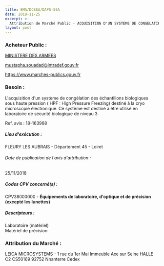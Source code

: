 ```yaml
---
title: EMA/DCSSA/DAPS-SSA
date: 2018-11-25
excerpt: >-
  Attribution de Marché Public - ACQUISITION D'UN SYSTEME DE CONGELATION DES ECHANTILLONS SOUS HAUTE PRESSION (HPF), MAINTENANCE, ET FOURNITURE DES ACCESSOIRES , CONSOMMABLES
layout: post
---
```


### Acheteur Public : 
<a href="/acheteur-131/siren-110090016"> MINISTERE DES ARMEES</a><br/>



mustapha.souadad@intradef.gouv.fr


https://www.marches-publics.gouv.fr
### Besoin :

L'acquisition d'un système de congélation des échantillons biologiques sous haute pression ( HPF : High Pressure Freezing) destiné à la cryo microscopie électronique. Ce système est destiné à être utilisé en laboratoire de sécurité biologique de niveau 3

Ref. avis : 18-163968


##### Lieu d'exécution :

FLEURY LES AUBRAIS - Département 45 - Loiret

###### Date de publication de l'avis d'attribution : 
25/11/2018

##### Codes CPV concerné(s) :
CPV38000000 - **Équipements de laboratoire, d'optique et de précision (excepté les lunettes)** <br/>

##### Descripteurs :
Laboratoire (matériel) <br/>
Matériel de précision <br/>

### Attribution du Marché :
LEICA MICROSYSTEMS - 1 rue du 1er Mai Immeuble Axe sur Seine HALLE C2 CS50169 92752 Nnanterre Cedex <br/>
